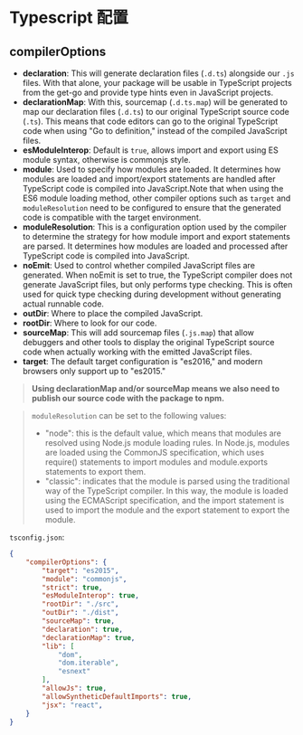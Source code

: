 # Typescript 配置

## compilerOptions
- **declaration**: This will generate declaration files (`.d.ts`) alongside our `.js` files. With that alone, your package will be usable in TypeScript projects from the get-go and provide type hints even in JavaScript projects.
- **declarationMap**: With this, sourcemap (`.d.ts.map`) will be generated to map our declaration files (`.d.ts`) to our original TypeScript source code (`.ts`). This means that code editors can go to the original TypeScript code when using "Go to definition," instead of the compiled JavaScript files.
- **esModuleInterop**: Default is `true`, allows import and export using ES module syntax, otherwise is commonjs style.
- **module**: Used to specify how modules are loaded. It determines how modules are loaded and import/export statements are handled after TypeScript code is compiled into JavaScript.Note that when using the ES6 module loading method, other compiler options such as `target` and `moduleResolution` need to be configured to ensure that the generated code is compatible with the target environment.
- **moduleResolution**: This is a configuration option used by the compiler to determine the strategy for how module import and export statements are parsed. It determines how modules are loaded and processed after TypeScript code is compiled into JavaScript.
- **noEmit**: Used to control whether compiled JavaScript files are generated. When noEmit is set to true, the TypeScript compiler does not generate JavaScript files, but only performs type checking. This is often used for quick type checking during development without generating actual runnable code.
- **outDir**: Where to place the compiled JavaScript.
- **rootDir**: Where to look for our code.
- **sourceMap**: This will add sourcemap files (`.js.map`) that allow debuggers and other tools to display the original TypeScript source code when actually working with the emitted JavaScript files.
- **target**: The default target configuration is "es2016," and modern browsers only support up to "es2015." 

> **Using declarationMap and/or sourceMap means we also need to publish our source code with the package to npm.**

> `moduleResolution` can be set to the following values:
> - "node": this is the default value, which means that modules are resolved using Node.js module loading rules. In Node.js, modules are loaded using the CommonJS specification, which uses require() statements to import modules and module.exports statements to export them.
> - "classic": indicates that the module is parsed using the traditional way of the TypeScript compiler. In this way, the module is loaded using the ECMAScript specification, and the import statement is used to import the module and the export statement to export the module.

`tsconfig.json`:
```json
{
    "compilerOptions": {
        "target": "es2015",
        "module": "commonjs",
        "strict": true,
        "esModuleInterop": true,
        "rootDir": "./src",
        "outDir": "./dist",
        "sourceMap": true,
        "declaration": true,
        "declarationMap": true,
        "lib": [
            "dom",
            "dom.iterable",
            "esnext"
        ],
        "allowJs": true,
        "allowSyntheticDefaultImports": true,
        "jsx": "react",
    }
}
```
